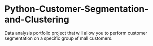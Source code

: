 # Python-Customer-Segmentation-and-Clustering
Data analysis portfolio project that will allow you to perform customer segmentation on a specific group of mall customers.
